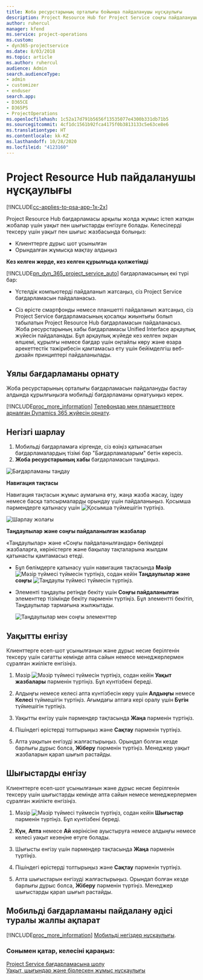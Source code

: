 ```yaml
---
title: Жоба ресурстарының орталығы бойынша пайдаланушы нұсқаулығы
description: Project Resource Hub for Project Service соңғы пайдаланушы нұсқаулығы
author: ruhercul
manager: kfend
ms.service: project-operations
ms.custom:
- dyn365-projectservice
ms.date: 8/03/2018
ms.topic: article
ms.author: ruhercul
audience: Admin
search.audienceType:
- admin
- customizer
- enduser
search.app:
- D365CE
- D365PS
- ProjectOperations
ms.openlocfilehash: 1c52a17d791b5656f13535077e4300b331db71b5
ms.sourcegitcommit: 4cf1dc1561b92fca4175f0b3813133c5e63ce8e6
ms.translationtype: HT
ms.contentlocale: kk-KZ
ms.lasthandoff: 10/28/2020
ms.locfileid: "4123160"
---
```

# <a name="user-guide-for-project-resource-hub"></a>Project Resource Hub пайдаланушы нұсқаулығы

[!INCLUDE[cc-applies-to-psa-app-1x-2x](../includes/cc-applies-to-psa-app-1x-2x.md)]

Project Resource Hub бағдарламасы арқылы жолда жұмыс істеп жатқан жобалар үшін уақыт пен шығыстарды енгізуге болады. Келесілерді тексеру үшін уақыт пен шығыс жазбасында болыңыз:

- Клиенттерге дұрыс шот ұсынылған
- Орындалған жұмысқа мақтау алдыңыз

**Кез келген жерде, кез келген құрылғыда қолжетімді**

[!INCLUDE[pn_dyn_365_project_service_auto](../includes/pn-dyn-365-project-service-auto.md)] бағдарламасының екі түрі бар: 

- Үстелдік компьютерді пайдаланып жатсаңыз, сіз Project Service бағдарламасын пайдаланасыз. 

- Сіз өрісте смартфонды немесе планшетті пайдаланып жатсаңыз, сіз Project Service бағдарламасының қосалқы жиынтығы болып табылатын Project Resource Hub бағдарламасын пайдаланасыз. Жоба ресурстарының хабы бағдарламасы Unified Interface арқаулық жүйесін пайдаланады. Бұл арқаулық жүйеде кез келген экран өлшемі, құрылғы немесе бағдар үшін оңтайлы көру және өзара әрекеттестік тәжірибесін қамтамасыз ету үшін бейімделгіш веб-дизайн принциптері пайдаланылады. 


## <a name="install-the-mobile-app"></a>Ұялы бағдарламаны орнату
Жоба ресурстарының орталығы бағдарламасын пайдалануды бастау алдында құрылғыңызға мобильді бағдарламаны орнатуыңыз керек. 

[!INCLUDE[proc_more_information](../includes/proc-more-information.md)] [Телефондар мен планшеттерге арналған Dynamics 365 жүйесін орнату](https://docs.microsoft.com/dynamics365/mobile-app/install-dynamics-365-for-phones-and-tablets).

## <a name="basic-navigation"></a>Негізгі шарлау
1.  Мобильді бағдарламаға кіргенде, сіз өзіңіз қатынасатын бағдарламалардың тізімі бар "Бағдарламаларым" бетін көресіз. 
2.  **Жоба ресурстарының хабы** бағдарламасын таңдаңыз.

![Бағдарламаны таңдау](media/chooseApp_1.png "Бағдарламаны таңдау")

**Навигация тақтасы**

Навигация тақтасын жұмыс аумағына өту, жаңа жазба жасау, іздеу немесе басқа тапсырмаларды орындау үшін пайдаланыңыз. Қосымша пәрмендерге қатынасу үшін ![Қосымша түймешігін](media/MoreButton.png "Қосымша түймешігі") түртіңіз.

![Шарлау жолағы](media/NavBar_2.png "Шарлау жолағы")

**Таңдаулылар және соңғы пайдаланылған жазбалар**

«Таңдаулылар» және «Соңғы пайдаланылғандар» бөлімдері жазбаларға, көріністерге және бақылау тақталарына жылдам қатынасты қамтамасыз етеді. 

- Бұл бөлімдерге қатынасу үшін навигация тақтасында **Мәзір** ![Мәзір түймесі](media/MenuButton.png "Мәзір түймешігі") түймесін түртіңіз, содан кейін **Таңдаулылар және соңғы** ![Таңдаулы түймесі](media/FavButton.png "Таңдаулы түймешігі") түймесін түртіңіз.

- Элементі таңдаулы ретінде бекіту үшін **Соңғы пайдаланылған** элементтер тізімінде бекіту пәрменін түртіңіз. Бұл элементті бекітіп, Таңдаулылар тармағына жылжытады.

  ![Таңдаулылар мен соңғы элементтер](media/Favs_3.png "Таңдаулылар мен соңғы элементтер")
 
## <a name="enter-time"></a>Уақытты енгізу
Клиенттерге есеп-шот ұсынылғанын және дұрыс несие берілгенін тексеру үшін сағатты кемінде апта сайын немесе менеджерлермен сұралған жиілікте енгізіңіз.

1. Мәзір ![Мәзір түймесі](media/MenuButton.png "Мәзір түймешігі") түймесін түртіңіз, содан кейін **Уақыт жазбалары** пәрменін түртіңіз. Бұл күнтізбені береді.

2. Алдыңғы немесе келесі апта күнтізбесін көру үшін **Алдыңғы** немесе **Келесі** түймешігін түртіңіз. Ағымдағы аптаға кері оралу үшін **Бүгін** түймешігін түртіңіз.

3. Уақытты енгізу үшін пәрмендер тақтасында **Жаңа** пәрменін түртіңіз. 

4. Пішіндегі өрістерді толтырыңыз және **Сақтау** пәрменін түртіңіз.

5. Апта уақытын енгізуді жалғастырыңыз. Орындап болған кезде барлығы дұрыс болса, **Жіберу** пәрменін түртіңіз. Менеджер уақыт жазбаларын қарап шығып растайды.

## <a name="enter-expenses"></a>Шығыстарды енгізу 
Клиенттерге есеп-шот ұсынылғанын және дұрыс несие берілгенін тексеру үшін шығыстарды кемінде апта сайын немесе менеджерлермен сұралған жиілікте енгізіңіз.

1. Мәзір ![Мәзір түймесі](media/MenuButton.png "Мәзір түймешігі") түймесін түртіңіз, содан кейін **Шығыстар** пәрменін түртіңіз. Бұл күнтізбені береді.

2. **Күн**, **Апта** немесе **Ай** көрінісіне ауыстыруға немесе алдыңғы немесе келесі уақыт кезеңіне өтуге болады. 

3. Шығысты енгізу үшін пәрмендер тақтасында **Жаңа** пәрменін түртіңіз. 

4. Пішіндегі өрістерді толтырыңыз және **Сақтау** пәрменін түртіңіз.

5. Апта шығыстарын енгізуді жалғастырыңыз. Орындап болған кезде барлығы дұрыс болса, **Жіберу** пәрменін түртіңіз. Менеджер шығыстарды қарап шығып растайды.

## <a name="general-information-on-how-to-use-the-mobile-app"></a>Мобильді бағдарламаны пайдалану әдісі туралы жалпы ақпарат 
[!INCLUDE[proc_more_information](../includes/proc-more-information.md)] [Мобильді негіздер нұсқаулығы](https://docs.microsoft.com/dynamics365/mobile-app/dynamics-365-phones-tablets-users-guide).

### <a name="see-also"></a>Сонымен қатар, келесіні қараңыз:  
 [Project Service бағдарламасына шолу](../psa/overview.md)   
 [Уақыт, шығындар және бірлескен жұмыс нұсқаулығы](../psa/time-expense-collaboration-guide.md)   
 
